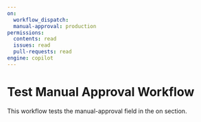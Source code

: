 ```yaml
---
on:
  workflow_dispatch:
  manual-approval: production
permissions:
  contents: read
  issues: read
  pull-requests: read
engine: copilot
---
```


# Test Manual Approval Workflow

This workflow tests the manual-approval field in the on section.

